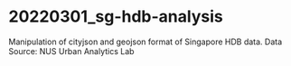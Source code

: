 # 20220301_sg-hdb-analysis
 Manipulation of cityjson and geojson format of Singapore HDB data. Data Source: NUS Urban Analytics Lab
